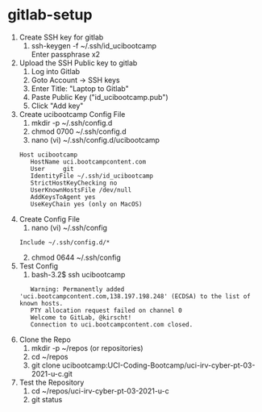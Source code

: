 # gitlab-setup

1. Create SSH key for gitlab
    1. ssh-keygen -f ~/.ssh/id_ucibootcamp
        <br />Enter passphrase x2
2. Upload the SSH Public key to gitlab
    1. Log into Gitlab
    2. Goto Account -> SSH keys
    3. Enter Title: "Laptop to Gitlab"
    4. Paste Public Key ("id_ucibootcamp.pub")
    5. Click "Add key"
3. Create ucibootcamp Config File
    1. mkdir -p ~/.ssh/config.d
    2. chmod 0700 ~/.ssh/config.d
    3. nano (vi) ~/.ssh/config.d/ucibootcamp
    ```
   Host ucibootcamp
       HostName uci.bootcampcontent.com
       User     git
       IdentityFile ~/.ssh/id_ucibootcamp
       StrictHostKeyChecking no
       UserKnownHostsFile /dev/null
       AddKeysToAgent yes
       UseKeyChain yes (only on MacOS)
   ```
4. Create Config File
    1. nano (vi) ~/.ssh/config
    ```
   Include ~/.ssh/config.d/*
   ```
   2. chmod 0644 ~/.ssh/config
7. Test Config
    1. bash-3.2$ ssh ucibootcamp
    ```
       Warning: Permanently added 'uci.bootcampcontent.com,138.197.198.248' (ECDSA) to the list of known hosts.
       PTY allocation request failed on channel 0
       Welcome to GitLab, @kirscht!
       Connection to uci.bootcampcontent.com closed.
   ```
6. Clone the Repo
    1. mkdir -p ~/repos (or repositories)
    2. cd ~/repos
    3. git clone ucibootcamp:UCI-Coding-Bootcamp/uci-irv-cyber-pt-03-2021-u-c.git
7. Test the Repository
    1. cd ~/repos/uci-irv-cyber-pt-03-2021-u-c
    2. git status    
   
